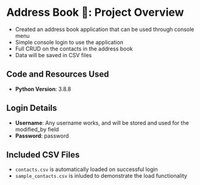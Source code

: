 # Address Book :book:: Project Overview

* Created an address book application that can be used through console menu
* Simple console login to use the application
* Full CRUD on the contacts in the address book
* Data will be saved in CSV files

## Code and Resources Used
* **Python Version**: 3.8.8

## Login Details

* **Username**: Any username works, and will be stored and used for the modified_by field
* **Password**: password

## Included CSV Files
* `contacts.csv` is automatically loaded on successful login
* `sample_contacts.csv` is inluded to demonstrate the load functionality
